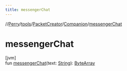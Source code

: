 ```yaml
---
title: messengerChat
---
```

//[Perry](../../../../index.html)/[tools](../../index.html)/[PacketCreator](../index.html)/[Companion](index.html)/[messengerChat](messenger-chat.html)



# messengerChat



[jvm]\
fun [messengerChat](messenger-chat.html)(text: [String](https://kotlinlang.org/api/latest/jvm/stdlib/kotlin/-string/index.html)): [ByteArray](https://kotlinlang.org/api/latest/jvm/stdlib/kotlin/-byte-array/index.html)




